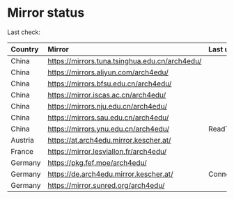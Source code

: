 <script src="./time.js"></script>
# Mirror status
Last check: <script type="text/javascript">localize(1681204711.94194);</script>

|Country|Mirror|Last update|
|:------|:-----|:----------|
|China|https://mirrors.tuna.tsinghua.edu.cn/arch4edu/|<script type="text/javascript">localize(1681194647);</script>|
|China|https://mirrors.aliyun.com/arch4edu/|<script type="text/javascript">localize(1681064937);</script>|
|China|https://mirrors.bfsu.edu.cn/arch4edu/|<script type="text/javascript">localize(1681151347);</script>|
|China|https://mirror.iscas.ac.cn/arch4edu/|<script type="text/javascript">localize(1681151347);</script>|
|China|https://mirrors.nju.edu.cn/arch4edu/|<script type="text/javascript">localize(1681064937);</script>|
|China|https://mirrors.sau.edu.cn/arch4edu/|<script type="text/javascript">localize(1673850842);</script>|
|China|https://mirrors.ynu.edu.cn/arch4edu/|ReadTimeout|
|Austria|https://at.arch4edu.mirror.kescher.at/|<script type="text/javascript">localize(1681151347);</script>|
|France|https://mirror.lesviallon.fr/arch4edu/|<script type="text/javascript">localize(1681151347);</script>|
|Germany|https://pkg.fef.moe/arch4edu/|<script type="text/javascript">localize(1681151347);</script>|
|Germany|https://de.arch4edu.mirror.kescher.at/|ConnectionError|
|Germany|https://mirror.sunred.org/arch4edu/|<script type="text/javascript">localize(1681151347);</script>|

<script src="./tablefilter/tablefilter.js"></script>
<script src="./table.js"></script>